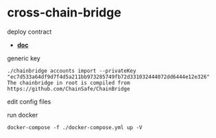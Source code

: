 # cross-chain-bridge

deploy contract
- [**doc**](./docs/doc.md)

generic key

    ./chainbridge accounts import --privateKey "ec7d533a64df9d7f4d5a211bb973285749fb72d331032444072dd6444e12e326"
    The chainbridge in root is compiled from https://github.com/ChainSafe/ChainBridge

edit config files

run docker

    docker-compose -f ./docker-compose.yml up -V